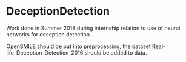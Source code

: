 # DeceptionDetection
Work done in Summer 2018 during internship relation to use of neural networks for deception detection.

OpenSMILE should be put into preprocessing, the dataset Real-life_Deception_Detection_2016 should be added to data.


